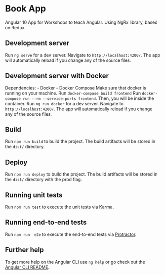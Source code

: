 # Book App

Angular 10 App for Workshops to teach Angular. Using NgRx library, based on Redux.

## Development server

Run `ng serve` for a dev server. Navigate to `http://localhost:4200/`. The app will automatically reload if you change any of the source files.

## Development server with Docker

Dependencies:
    - Docker
    - Docker Compose
Make sure that docker is running on your machine.
Run `docker-compose build frontend`
Run `docker-compose run --rm --service-ports frontend`. Then, you will be inside the container.
Run `ng run docker` for a dev server. Navigate to `http://localhost:4200/`. The app will automatically reload if you change any of the source files.

## Build

Run `npm run build` to build the project. The build artifacts will be stored in the `dist/` directory.

## Deploy

Run `npm run deploy` to build the project. The build artifacts will be stored in the `dist/` directory with the prod flag.

## Running unit tests

Run `npm run test` to execute the unit tests via [Karma](https://karma-runner.github.io).

## Running end-to-end tests

Run `npm run  e2e` to execute the end-to-end tests via [Protractor](http://www.protractortest.org/).

## Further help

To get more help on the Angular CLI use `ng help` or go check out the [Angular CLI README](https://github.com/angular/angular-cli/blob/master/README.md).
